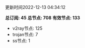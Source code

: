 更新时间2022-12-13 04:34:12

**总订阅: 45**
**总节点: 708**
**有效节点: 133**
- v2ray节点: 125
- trojan节点: 7
- ss节点: 1
